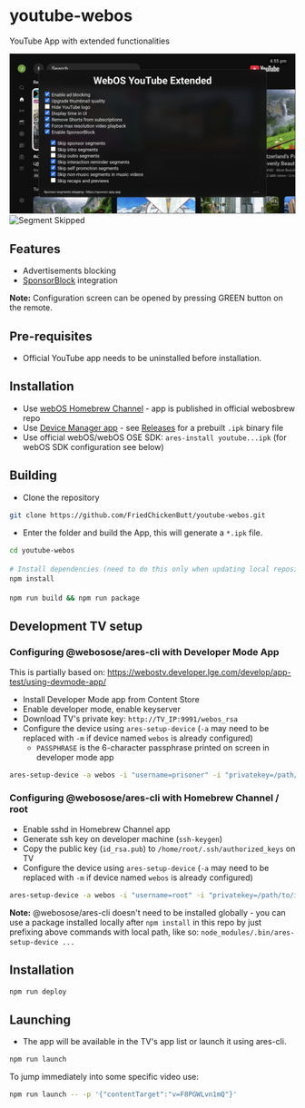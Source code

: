 # youtube-webos
YouTube App with extended functionalities

![Configuration Screen](https://github.com/webosbrew/youtube-webos/blob/main/screenshots/1_sm.jpg?raw=true)
![Segment Skipped](https://github.com/webosbrew/youtube-webos/blob/main/screenshots/2_sm.jpg?raw=true)

## Features
* Advertisements blocking
* [SponsorBlock](https://sponsor.ajay.app/) integration

**Note:** Configuration screen can be opened by pressing GREEN button on the remote.

## Pre-requisites
* Official YouTube app needs to be uninstalled before installation.

## Installation

* Use [webOS Homebrew Channel](https://github.com/webosbrew/webos-homebrew-channel) - app is published in official webosbrew repo
* Use [Device Manager app](https://github.com/webosbrew/dev-manager-desktop) - see [Releases](https://github.com/webosbrew/youtube-webos/releases) for a
prebuilt `.ipk` binary file
* Use official webOS/webOS OSE SDK: `ares-install youtube...ipk` (for webOS SDK configuration
  see below)

## Building
* Clone the repository
```sh
git clone https://github.com/FriedChickenButt/youtube-webos.git
```
* Enter the folder and build the App, this will generate a `*.ipk` file.
```sh
cd youtube-webos

# Install dependencies (need to do this only when updating local repository / package.json is changed)
npm install

npm run build && npm run package
```

## Development TV setup

### Configuring @webosose/ares-cli with Developer Mode App
This is partially based on: https://webostv.developer.lge.com/develop/app-test/using-devmode-app/
* Install Developer Mode app from Content Store
* Enable developer mode, enable keyserver
* Download TV's private key: `http://TV_IP:9991/webos_rsa`
* Configure the device using `ares-setup-device` (`-a` may need to be replaced with `-m` if device named `webos` is already configured)
  * `PASSPHRASE` is the 6-character passphrase printed on screen in developer mode app
```sh
ares-setup-device -a webos -i "username=prisoner" -i "privatekey=/path/to/downloaded/webos_rsa" -i "passphrase=PASSPHRASE" -i "host=TV_IP" -i "port=9922"
```

### Configuring @webosose/ares-cli with Homebrew Channel / root
* Enable sshd in Homebrew Channel app
* Generate ssh key on developer machine (`ssh-keygen`)
* Copy the public key (`id_rsa.pub`) to `/home/root/.ssh/authorized_keys` on TV
* Configure the device using `ares-setup-device` (`-a` may need to be replaced with `-m` if device named `webos` is already configured)
```sh
ares-setup-device -a webos -i "username=root" -i "privatekey=/path/to/id_rsa" -i "passphrase=SSH_KEY_PASSPHRASE" -i "host=TV_IP" -i "port=22"
```

**Note:** @webosose/ares-cli doesn't need to be installed globally - you can use a package installed locally after `npm install` in this repo by just prefixing above commands with local path, like so: `node_modules/.bin/ares-setup-device ...`

## Installation
```
npm run deploy
```

## Launching
* The app will be available in the TV's app list or launch it using ares-cli.
```sh
npm run launch
```

To jump immediately into some specific video use:
```sh
npm run launch -- -p '{"contentTarget":"v=F8PGWLvn1mQ"}'
```
